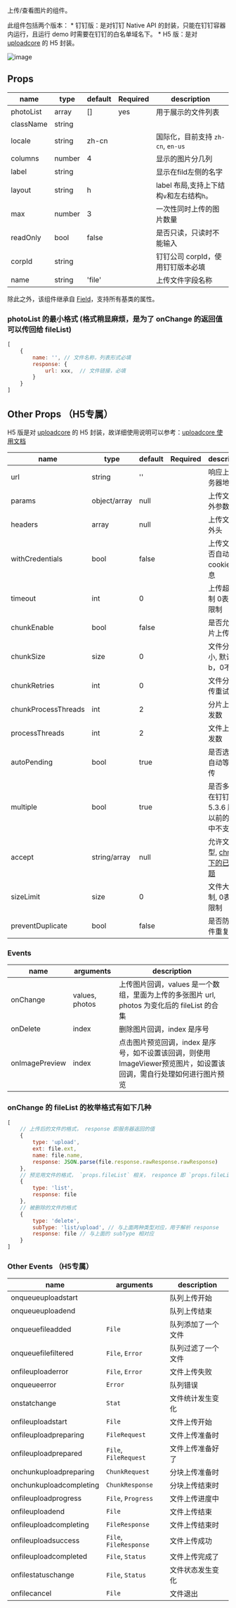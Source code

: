 

上传/查看图片的组件。

此组件包括两个版本：
    * 钉钉版：是对钉钉 Native API 的封装，只能在钉钉容器内运行，且运行 demo 时需要在钉钉的白名单域名下。
    * H5 版：是对 [uploadcore](https://github.com/uxcore/uploadcore) 的 H5 封装。

![image](https://img.alicdn.com/tfs/TB1L0TISXXXXXbDaXXXXXXXXXXX-350-240.png)


## Props

| name               | type          | default | Required   |  description |
|----------          |---------------|---------|------------|------------|
|photoList           | array         | []      |   yes      |用于展示的文件列表|
|className           | string        |         |            | |
|locale              | string        | zh-cn   |            | 国际化，目前支持 `zh-cn`, `en-us`|
|columns             | number        | 4       |            | 显示的图片分几列 |
|label               | string        |         |            | 显示在fild左侧的名字 |
|layout              | string        | h       |            | label 布局,支持上下结构`v`和左右结构`h`。|
|max                 | number        | 3       |            | 一次性同时上传的图片数量 |
|readOnly            | bool          | false   |            | 是否只读，只读时不能输入 |
|corpId              | string        |         |            | 钉钉公司 corpId，使用钉钉版本必填 |
|name                | string        | 'file'  |            | 上传文件字段名称 |

除此之外，该组件继承自 [Field](https://salt-ui.github.io/components/field)，支持所有基类的属性。

### photoList 的最小格式 (格式稍显麻烦，是为了 onChange 的返回值可以传回给 fileList)

```javascript
[
    {
        name: '', // 文件名称，列表形式必填
        response: {
            url: xxx,  // 文件链接，必填
        }
    }
]
```


## Other Props （H5专属）

H5 版是对 [uploadcore](https://github.com/uxcore/uploadcore) 的 H5 封装，故详细使用说明可以参考：[uploadcore 使用文档](https://github.com/uxcore/uploadcore)

| name               | type          | default | Required   |  description |
|----------          |---------------|---------|------------|------------|
|url                 | string        | ''      |            | 响应上传服务器地址 |
|params              | object/array  | null    |            | 上传文件额外参数 |
|headers             | array         | null    |            | 上传文件额外头 |
|withCredentials     | bool          | false   |            | 上传文件是否自动附带cookie等信息 |
|timeout             | int           | 0       |            | 上传超时限制 0表示不限制 |
|chunkEnable         | bool          | false   |            | 是否允许分片上传 |
|chunkSize           | size          | 0       |            | 文件分片大小, 默认单位b，0不分片 |
|chunkRetries        | int           | 0       |            | 文件分片上传重试次数 |
|chunkProcessThreads | int           | 2       |            | 分片上传并发数 |
|processThreads      | int           | 2       |            | 文件上传并发数 |
|autoPending         | bool          | true    |            | 是否选择后自动等待上传 |
|multiple            | bool          | true    |            | 是否多选，在钉钉 5.3.6 版本以前的容器中不支持， | 
|accept              | string/array  | null    |            | 允许文件类型, [chrome 下的已知问题](http://stackoverflow.com/questions/39187857/inputfile-accept-image-open-dialog-so-slow-with-chrome) |
|sizeLimit           | size          | 0       |            | 文件大小限制, 0表示不限制 |
|preventDuplicate    | bool          | false   |            | 是否防止文件重复 |

### Events

| name     | arguments    | description      |
|----------|--------------|------------------|
| onChange | values, photos   | 上传图片回调，values 是一个数组，里面为上传的多张图片 url, photos 为变化后的 fileList 的合集|
| onDelete | index        | 删除图片回调，index 是序号 |
| onImagePreview | index        | 点击图片预览回调，index 是序号，如不设置该回调，则使用ImageViewer预览图片，如设置该回调，需自行处理如何进行图片预览 |

### onChange 的 fileList 的枚举格式有如下几种
```javascript
[
    // 上传后的文件的格式， response 即服务器返回的值
    {
        type: 'upload',
        ext: file.ext,
        name: file.name,
        response: JSON.parse(file.response.rawResponse.rawResponse)
    },
    // 预览用文件的格式， `props.fileList` 相关， responce 即 `props.fileList` 里传入的格式。
    {
        type: 'list',
        response: file
    },
    // 被删除的文件的格式
    {
        type: 'delete',
        subType: 'list/upload', // 与上面两种类型对应，用于解析 response
        response: file // 与上面的 subType 相对应
    }
]
```



### Other Events （H5专属）

| name     | arguments    | description      |
|----------|--------------|------------------|
|onqueueuploadstart | | 队列上传开始 |
|onqueueuploadend | | 队列上传结束 |
|onqueuefileadded | `File` | 队列添加了一个文件 |
|onqueuefilefiltered | `File`, `Error` | 队列过滤了一个文件 |
|onfileuploaderror | `File`, `Error` | 文件上传失败 | 
|onqueueerror | `Error` | 队列错误 |
|onstatchange | `Stat` | 文件统计发生变化 |
|onfileuploadstart | `File` | 文件上传开始 |
|onfileuploadpreparing | `FileRequest` | 文件上传准备时 |
|onfileuploadprepared | `File`, `FileRequest` | 文件上传准备好了 |
|onchunkuploadpreparing | `ChunkRequest` |  分块上传准备时 |
|onchunkuploadcompleting | `ChunkResponse` |  分块上传结束时 |
|onfileuploadprogress | `File`, `Progress` | 文件上传进度中 |
|onfileuploadend | `File` | 文件上传结束 |
|onfileuploadcompleting | `FileResponse` |  文件上传结束时 |
|onfileuploadsuccess | `File`, `FileResponse` | 文件上传成功 |
|onfileuploadcompleted | `File`, `Status`| 文件上传完成了 |
|onfilestatuschange | `File`, `Status` | 文件状态发生变化 |
|onfilecancel | `File` | 文件退出 |


